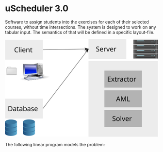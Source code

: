 # uScheduler 3.0

Software to assign students into the exercises for each of their selected courses, without time intersections.
The system is designed to work on any tabular input. The semantics of that will be defined in a specific layout-file.

<img src="https://raw.githubusercontent.com/LarsHadidi/uScheduler/master/UML/Architecture.svg" width="600" alt="Software Structure"/>


The following linear program models the problem:



